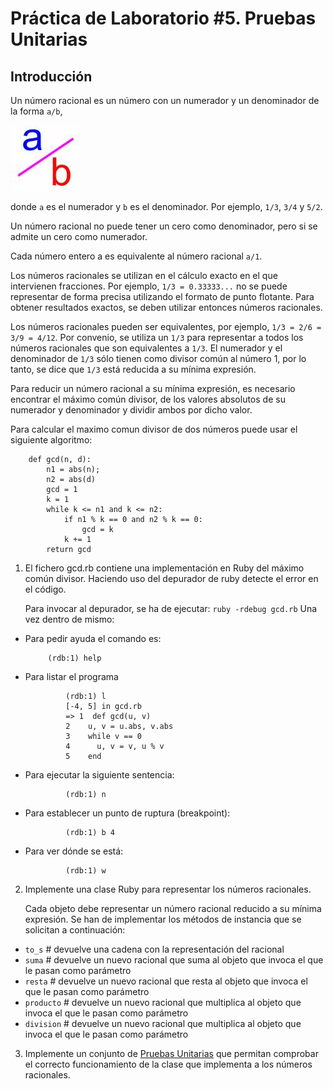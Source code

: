 Práctica de Laboratorio #5. Pruebas Unitarias   
================

Introducción
------------


Un número racional es un número con un numerador y un denominador de la forma `a/b`, 

![](assets/images/rational.jpeg)

donde `a` es el numerador y `b` es el denominador.  Por ejemplo, `1/3`, `3/4` y `5/2`.

Un número racional no puede tener un cero como denominador, pero si se admite un cero como numerador.

Cada número entero a es equivalente al número racional `a/1`.

Los números racionales se utilizan en el cálculo exacto en el que intervienen fracciones. Por ejemplo, `1/3 = 0.33333...` no se puede representar de forma precisa utilizando el formato de punto flotante.  Para obtener resultados exactos, se deben utilizar entonces números racionales.

Los números racionales pueden ser equivalentes, por ejemplo, `1/3 = 2/6 = 3/9 = 4/12`. Por convenio, se utiliza un `1/3` para representar a todos los números racionales que son equivalentes a `1/3`.
El numerador y el denominador de `1/3` sólo tienen como divisor común al número 1, por lo tanto, se dice que `1/3` está reducida a su mínima expresión.

Para reducir un número racional a su mínima expresión, es necesario encontrar el máximo común divisor, de los valores absolutos de su numerador y denominador y dividir ambos por dicho valor.

Para calcular el maximo comun divisor de dos números puede usar el siguiente algoritmo:

        def gcd(n, d):
            n1 = abs(n);
            n2 = abs(d)
            gcd = 1
            k = 1
            while k <= n1 and k <= n2:
                if n1 % k == 0 and n2 % k == 0:
                    gcd = k
                k += 1
            return gcd


1. El fichero gcd.rb contiene una implementación en Ruby del máximo
común divisor. Haciendo uso del depurador de ruby detecte el error en el código.

    Para invocar al depurador, se ha de ejecutar: `ruby -rdebug gcd.rb`
    Una vez dentro de mismo:
  * Para pedir ayuda el comando es:

             (rdb:1) help
  * Para listar el programa

                 (rdb:1) l
                 [-4, 5] in gcd.rb
                 => 1  def gcd(u, v)
                 2    u, v = u.abs, v.abs
                 3    while v == 0
                 4      u, v = v, u % v
                 5    end
  * Para ejecutar la siguiente sentencia:

                 (rdb:1) n
  * Para establecer un punto de ruptura (breakpoint):

                 (rdb:1) b 4
  * Para ver dónde se está:

                 (rdb:1) w
2. Implemente una clase Ruby para representar los números racionales.

    Cada objeto debe representar un número racional reducido a su mínima expresión.
    Se han de implementar los métodos de instancia que se solicitan a continuación:

  * `to_s`     # devuelve una cadena con la representación del racional
  * `suma`     # devuelve un nuevo racional que suma al objeto que invoca el que le pasan como parámetro
  * `resta`    # devuelve un nuevo racional que resta al objeto que invoca el que le pasan como parámetro 
  * `producto` # devuelve un nuevo racional que multiplica al objeto que invoca el que le pasan como parámetro
  * `division` # devuelve un nuevo racional que multiplica al objeto que invoca el que le pasan como parámetro

3. Implemente un conjunto de [Pruebas Unitarias](http://en.wikibooks.org/wiki/Ruby_Programming/Unit_testing) que permitan comprobar el correcto funcionamiento 
   de la clase que implementa a los números racionales.

